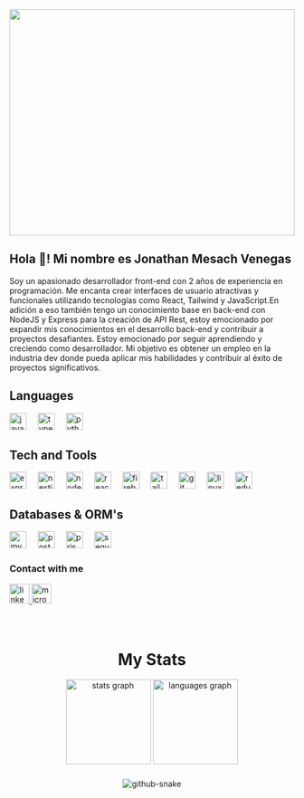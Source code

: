 <img src="https://cdn.dribbble.com/users/603800/screenshots/4569474/dribbble-code.gif" height="400" width="100%" />
<h2 align="left">Hola 👋! Mi nombre es Jonathan Mesach Venegas</h2>


Soy un apasionado desarrollador front-end con 2 años de experiencia en programación. Me encanta crear interfaces de usuario atractivas y funcionales utilizando tecnologías como React, Tailwind y JavaScript.En adición a eso también tengo un conocimiento base en back-end con NodeJS y Express para la creación de API Rest, estoy emocionado por expandir mis conocimientos en el desarrollo back-end y contribuir a proyectos desafiantes. Estoy emocionado por seguir aprendiendo y creciendo como desarrollador. Mi objetivo es obtener un empleo en la industria dev donde pueda aplicar mis habilidades y contribuir al éxito de proyectos significativos.


## Languages

<div align="left">
  <img src="https://skillicons.dev/icons?i=js" height="30" alt="javascript logo"  />
  <img width="12" />
  <img src="https://skillicons.dev/icons?i=ts" height="30" alt="typescript logo"  />
  <img width="12" />
  <img src="https://skillicons.dev/icons?i=py" height="30" alt="python logo"  />
  <img width="12" />
</div>


## Tech and Tools
<div align="left">
  <img src="https://skillicons.dev/icons?i=express" height="30" alt="express logo"  />
  <img width="12" />
  <img src="https://skillicons.dev/icons?i=nextjs" height="30" alt="nextjs logo"  />
  <img width="12" />
  <img src="https://skillicons.dev/icons?i=nodejs" height="30" alt="nodejs logo"  />
  <img width="12" />
  <img src="https://skillicons.dev/icons?i=react" height="30" alt="react logo"  />
  <img width="12" />
  <img src="https://skillicons.dev/icons?i=firebase" height="30" alt="firebase logo"  />
  <img width="12" />
  <img src="https://skillicons.dev/icons?i=tailwind" height="30" alt="tailwindcss logo"  />
  <img width="12" />
  <img src="https://skillicons.dev/icons?i=git" height="30" alt="git logo"  />
  <img width="12" />
  <img src="https://skillicons.dev/icons?i=linux" height="30" alt="linux logo"  />
  <img width="12" />
  <img src="https://skillicons.dev/icons?i=redux" height="30" alt="redux logo"  />
</div>

## Databases & ORM's
<div align="left">
  <img src="https://skillicons.dev/icons?i=mysql" height="30" alt="mysql logo"  />
  <img width="12" />
  <img src="https://skillicons.dev/icons?i=postgres" height="30" alt="postgresql logo"  />
  <img width="12" />
  <img src="https://skillicons.dev/icons?i=prisma" height="30" alt="prisma logo"  />
  <img width="12" />
  <img src="https://skillicons.dev/icons?i=sequelize" height="30" alt="sequelize logo"  />
</div>


### Contact with me

<div align="left">
  <a href="https://www.linkedin.com/in/MesachVenegas/" target="_blank">
    <img src="https://img.shields.io/static/v1?message=LinkedIn&logo=linkedin&label=&color=0077B5&logoColor=white&labelColor=&style=flat" height="35" alt="linkedin logo"  />
  </a>
  <a href="mailto:mesach.venegas@hotmail.com">
    <img src="https://img.shields.io/static/v1?message=Outlook&logo=microsoft-outlook&label=&color=0078D4&logoColor=white&labelColor=&style=flat" height="35" alt="microsoft-outlook logo"  />
  </a>
</div>

###

<br clear="both">
<h1 align="center">My Stats</h1>

<div align="center">
  <img src="https://github-readme-stats.vercel.app/api?username=MesachVenegas&hide_title=false&hide_rank=false&show_icons=true&include_all_commits=true&count_private=true&disable_animations=false&theme=ayu-mirage&locale=en&hide_border=false" height="150" alt="stats graph"  />
  <img src="https://github-readme-stats.vercel.app/api/top-langs?username=MesachVenegas&locale=en&hide_title=false&layout=compact&card_width=320&langs_count=5&theme=ayu-mirage&hide_border=false" height="150" alt="languages graph"  />
</div>

###

<div align="center">
  <picture>
    <source media="(prefers-color-scheme: dark)" srcset="https://raw.githubusercontent.com/MesachVenegas/MesachVenegas/48fd683f60111a7837dda35dfbeec6ef21b49d40/github-contribution-grid-snake-dark.svg" />
    <source media="(prefers-color-scheme: light)" srcset="https://raw.githubusercontent.com/MesachVenegas/MesachVenegas/48fd683f60111a7837dda35dfbeec6ef21b49d40/github-contribution-grid-snake.svg" />
    <img alt="github-snake" src="github-snake.svg" />
</picture>
</div>
